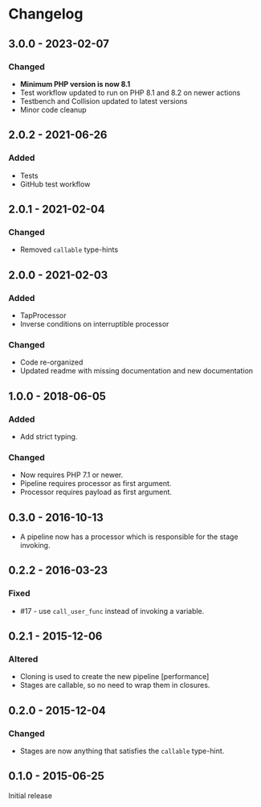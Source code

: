 # Changelog

## 3.0.0 - 2023-02-07

### Changed

* **Minimum PHP version is now 8.1**
* Test workflow updated to run on PHP 8.1 and 8.2 on newer actions
* Testbench and Collision updated to latest versions
* Minor code cleanup

## 2.0.2 - 2021-06-26

### Added

* Tests
* GitHub test workflow

## 2.0.1 - 2021-02-04

### Changed

* Removed `callable` type-hints

## 2.0.0 - 2021-02-03

### Added

* TapProcessor
* Inverse conditions on interruptible processor

### Changed

* Code re-organized
* Updated readme with missing documentation and new documentation

## 1.0.0 - 2018-06-05

### Added

* Add strict typing.

### Changed

* Now requires PHP 7.1 or newer.
* Pipeline requires processor as first argument.
* Processor requires payload as first argument.

## 0.3.0 - 2016-10-13

* A pipeline now has a processor which is responsible for the stage invoking.

## 0.2.2 - 2016-03-23

### Fixed

* #17 - use `call_user_func` instead of invoking a variable.

## 0.2.1 - 2015-12-06

### Altered

* Cloning is used to create the new pipeline [performance]
* Stages are callable, so no need to wrap them in closures.

## 0.2.0 - 2015-12-04

### Changed

* Stages are now anything that satisfies the `callable` type-hint.

## 0.1.0 - 2015-06-25

Initial release
